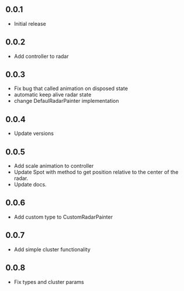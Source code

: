 ## 0.0.1

- Initial release

## 0.0.2

- Add controller to radar

## 0.0.3

- Fix bug that called animation on disposed state
- automatic keep alive radar state
- change DefaulRadarPainter implementation

## 0.0.4

- Update versions

## 0.0.5

- Add scale animation to controller
- Update Spot with method to get position relative to the center of the radar.
- Update docs.

## 0.0.6 

- Add custom type to CustomRadarPainter

## 0.0.7

- Add simple cluster functionality

## 0.0.8

- Fix types and cluster params